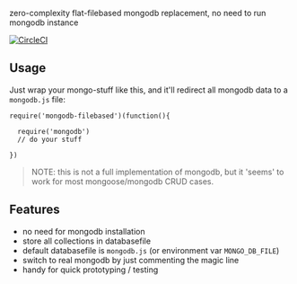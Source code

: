 zero-complexity flat-filebased mongodb replacement, no need to run mongodb instance

[![CircleCI](https://circleci.com/gh/coderofsalvation/mongodb-filebased.svg?style=svg)](https://circleci.com/gh/coderofsalvation/mongodb-filebased)

## Usage

Just wrap your mongo-stuff like this, and it'll redirect all mongodb data to a `mongodb.js` file:

    require('mongodb-filebased')(function(){

      require('mongodb')
      // do your stuff

    }) 

> NOTE: this is not a full implementation of mongodb, but it 'seems' to work for 
most mongoose/mongodb CRUD cases.

## Features

* no need for mongodb installation
* store all collections in databasefile
* default databasefile is `mongodb.js` (or environment var `MONGO_DB_FILE`)
* switch to real mongodb by just commenting the magic line
* handy for quick prototyping / testing

